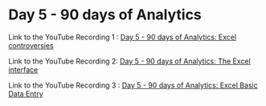 
# Day 5 - 90 days of Analytics



Link to the YouTube Recording 1 :
 [Day 5 - 90 days of Analytics: Excel controversies](https://www.youtube.com/watch?v=DXBSb6oJO1Y)


Link to the YouTube Recording 2:
 [Day 5 - 90 days of Analytics: The Excel interface](https://www.youtube.com/watch?v=haytYj-6Xog)


Link to the YouTube Recording 3 :
  [Day 5 - 90 days of Analytics: Excel Basic Data Entry](https://www.youtube.com/watch?v=IEi_Lauz0CI)



